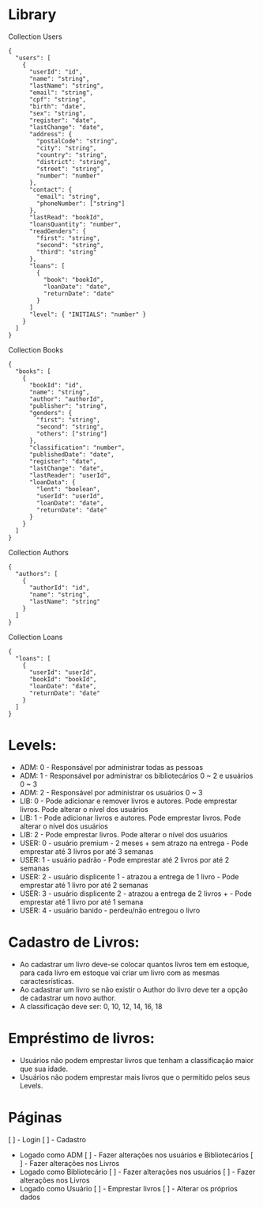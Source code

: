 # Library

Collection Users
```
{
  "users": [
    {
      "userId": "id",
      "name": "string",
      "lastName": "string",
      "email": "string",
      "cpf": "string",
      "birth": "date",
      "sex": "string",
      "register": "date",
      "lastChange": "date",
      "address": {
        "postalCode": "string",
        "city": "string",
        "country": "string",
        "district": "string",
        "street": "string",
        "number": "number"
      },
      "contact": {
        "email": "string",
        "phoneNumber": ["string"]
      },
      "lastRead": "bookId",
      "loansQuantity": "number",
      "readGenders": {
        "first": "string",
        "second": "string",
        "third": "string"
      },
      "loans": [
        {
          "book": "bookId",
          "loanDate": "date",
          "returnDate": "date"
        }
      ]
      "level": { "INITIALS": "number" }
    }
  ]
}
```

Collection Books
```
{
  "books": [
    {
      "bookId": "id",
      "name": "string",
      "author": "authorId",
      "publisher": "string",
      "genders": {
        "first": "string",
        "second": "string",
        "others": ["string"]
      },
      "classification": "number",
      "publishedDate": "date",
      "register": "date",
      "lastChange": "date",
      "lastReader": "userId",
      "loanData": {
        "lent": "boolean",
        "userId": "userId",
        "loanDate": "date",
        "returnDate": "date"
      }
    }
  ]
}
```

Collection Authors
```
{
  "authors": [
    {
      "authorId": "id",
      "name": "string",
      "lastName": "string"
    }
  ]
}
```

Collection Loans
```
{
  "loans": [
    {
      "userId": "userId",
      "bookId": "bookId",
      "loanDate": "date",
      "returnDate": "date"
    }
  ]
}
```

# Levels:
- ADM:  0 - Responsável por administrar todas as pessoas
- ADM:  1 - Responsável por administrar os bibliotecários 0 ~ 2 e usuários 0 ~ 3
- ADM:  2 - Responsável por administrar os usuários 0 ~ 3
- LIB:  0 - Pode adicionar e remover livros e autores. Pode emprestar livros. Pode alterar o nível dos usuários
- LIB:  1 - Pode adicionar livros e autores. Pode emprestar livros. Pode alterar o nível dos usuários
- LIB:  2 - Pode emprestar livros. Pode alterar o nível dos usuários
- USER: 0 - usuário premium - 2 meses + sem atrazo na entrega - Pode emprestar até 3 livros por até 3 semanas
- USER: 1 - usuário padrão - Pode emprestar até 2 livros por até 2 semanas
- USER: 2 - usuário displicente 1 - atrazou a entrega de 1 livro - Pode emprestar até 1 livro por até 2 semanas
- USER: 3 - usuário displicente 2 - atrazou a entrega de 2 livros + - Pode emprestar até 1 livro por até 1 semana
- USER: 4 - usuário banido - perdeu/não entregou o livro

# Cadastro de Livros:
- Ao cadastrar um livro deve-se colocar quantos livros tem em estoque, para cada livro em estoque vai criar um livro com as mesmas caractesrísticas.
- Ao cadastrar um livro se não existir o Author do livro deve ter a opção de cadastrar um novo author.
- A classificação deve ser: 0, 10, 12, 14, 16, 18

# Empréstimo de livros:
- Usuários não podem emprestar livros que tenham a classificação maior que sua idade.
- Usuários não podem emprestar mais livros que o permitido pelos seus Levels.

# Páginas
[ ] - Login
[ ] - Cadastro
- Logado como ADM
[ ] - Fazer alterações nos usuários e Bibliotecários
[ ] - Fazer alterações nos Livros
- Logado como Bibliotecário
[ ] - Fazer alterações nos usuários
[ ] - Fazer alterações nos Livros
- Logado como Usuário
[ ] - Emprestar livros
[ ] - Alterar os próprios dados
